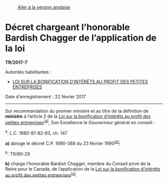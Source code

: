 > [Aller à la version anglaise](/en/Regulations/Statutory%20Instruments/2017/7.md)

# Décret chargeant l’honorable Bardish Chagger de l’application de la loi

**TR/2017-7**

Autorités habilitantes : 
- [LOI SUR LA BONIFICATION D’INTÉRÊTS AU PROFIT DES PETITES ENTREPRISES](/fr/Lois/Lois%20du%20Canada/1980-81-82-83/ch.%20147.md)

Date d'enregistrement : 22 février 2017

----------

Sur recommandation du premier ministre et au titre de la définition de ***ministre*** à l’article 2 de la [Loi sur la bonification d’intérêts au profit des petites entreprises](/fr/Lois/Lois%20du%20Canada/1980-81-82-83/ch.%20147.md)<sup><a href='#nbp_81000-3-1335-F_hq_18049'>[a]</a></sup>, Son Excellence le Gouverneur général en conseil :

<a name='nbp_81000-3-1335-F_hq_18049'><sup>a</sup></a>: L.C. 1980-81-82-83, ch. 147<br />

**a)** abroge le décret C.P. 1990-388 du 23 février 1990<sup><a href='#nbp_81000-3-1335-F_hq_18050'>[b]</a></sup>;

<a name='nbp_81000-3-1335-F_hq_18050'><sup>b</sup></a>: TR/90-29<br />



**b)** charge l’honorable Bardish Chagger, membre du Conseil privé de la Reine pour le Canada, de l’application de la [Loi sur la bonification d’intérêts au profit des petites entreprises](/fr/Lois/Lois%20du%20Canada/1980-81-82-83/ch.%20147.md)<sup><a href='#nbp_81000-3-1335-F_hq_18049'>[a]</a></sup>.




